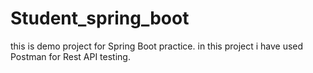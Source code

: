# Student_spring_boot
this is demo project for Spring Boot practice. in this project i have used Postman for  Rest API testing.

